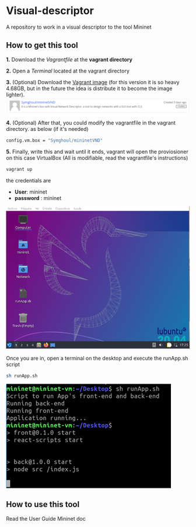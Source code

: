 # Visual-descriptor #
A repository to work in a visual descriptor to the tool Mininet

## How to get this tool
**1.**  Download the _Vagrantfile_ at the **vagrant directory**

**2.** Open a _Terminal_ located at the vagrant directory

**3.** (Optional) Download the [Vagrant image](https://app.vagrantup.com/boxes/search?utf8=%E2%9C%93&sort=downloads&provider=&q=Symghoul) (for this version it is so heavy 4.68GB, but in the future the idea is distribute it to become the image lighter).
![Vagrant image](./resources/readme/vagrant_image.png)

**4.** (Optional) After that, you could modify the vagrantfile in the vagrant directory. as below (if it's needed)
```sh
config.vm.box = "Symghoul/mininetVND"
```

**5.** Finally, write this and wait until it ends, vagrant will open the proviosioner on this case VirtualBox (All is modifiable, read the vagrantfile's instructions) 
```sh
vagrant up
```

the credentials are
- **User**: mininet
- **password** : mininet

![Mininet desktop](./resources/readme/Mininet_desktop.png)

Once you are in, open a terminal on the desktop and execute the runApp.sh script 
```sh
sh runApp.sh
```
![Mininet_Terminal](./resources/readme/mininet_Terminal.png)

## How to use this tool ##
Read the User Guide Mininet doc

